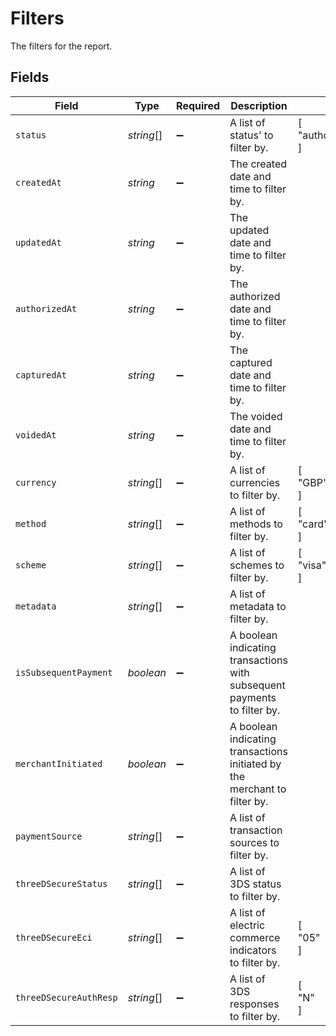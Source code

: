 # Filters

The filters for the report.


## Fields

| Field                                                                     | Type                                                                      | Required                                                                  | Description                                                               | Example                                                                   |
| ------------------------------------------------------------------------- | ------------------------------------------------------------------------- | ------------------------------------------------------------------------- | ------------------------------------------------------------------------- | ------------------------------------------------------------------------- |
| `status`                                                                  | *string*[]                                                                | :heavy_minus_sign:                                                        | A list of status' to filter by.                                           | [<br/>"authorization_failed"<br/>]                                        |
| `createdAt`                                                               | *string*                                                                  | :heavy_minus_sign:                                                        | The created date and time to filter by.                                   |                                                                           |
| `updatedAt`                                                               | *string*                                                                  | :heavy_minus_sign:                                                        | The updated date and time to filter by.                                   |                                                                           |
| `authorizedAt`                                                            | *string*                                                                  | :heavy_minus_sign:                                                        | The authorized date and time to filter by.                                |                                                                           |
| `capturedAt`                                                              | *string*                                                                  | :heavy_minus_sign:                                                        | The captured date and time to filter by.                                  |                                                                           |
| `voidedAt`                                                                | *string*                                                                  | :heavy_minus_sign:                                                        | The voided date and time to filter by.                                    |                                                                           |
| `currency`                                                                | *string*[]                                                                | :heavy_minus_sign:                                                        | A list of currencies to filter by.                                        | [<br/>"GBP"<br/>]                                                         |
| `method`                                                                  | *string*[]                                                                | :heavy_minus_sign:                                                        | A list of methods to filter by.                                           | [<br/>"card"<br/>]                                                        |
| `scheme`                                                                  | *string*[]                                                                | :heavy_minus_sign:                                                        | A list of schemes to filter by.                                           | [<br/>"visa"<br/>]                                                        |
| `metadata`                                                                | *string*[]                                                                | :heavy_minus_sign:                                                        | A list of metadata to filter by.                                          |                                                                           |
| `isSubsequentPayment`                                                     | *boolean*                                                                 | :heavy_minus_sign:                                                        | A boolean indicating transactions with subsequent payments to filter by.  |                                                                           |
| `merchantInitiated`                                                       | *boolean*                                                                 | :heavy_minus_sign:                                                        | A boolean indicating transactions initiated by the merchant to filter by. |                                                                           |
| `paymentSource`                                                           | *string*[]                                                                | :heavy_minus_sign:                                                        | A list of transaction sources to filter by.                               |                                                                           |
| `threeDSecureStatus`                                                      | *string*[]                                                                | :heavy_minus_sign:                                                        | A list of 3DS status to filter by.                                        |                                                                           |
| `threeDSecureEci`                                                         | *string*[]                                                                | :heavy_minus_sign:                                                        | A list of electric commerce indicators to filter by.                      | [<br/>"05"<br/>]                                                          |
| `threeDSecureAuthResp`                                                    | *string*[]                                                                | :heavy_minus_sign:                                                        | A list of 3DS responses to filter by.                                     | [<br/>"N"<br/>]                                                           |